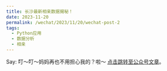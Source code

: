 ```yaml
---
title: 长沙最新相亲数据揭秘！
date: 2023-11-20
permalink: /wechat/2023/11/20/wechat-post-2
tags:
  - Python应用
  - 数据分析
  - 相亲
---
```


Say: 叮～叮～妈妈再也不用担心我的？啦～ [点击跳转至公众号文章](http://mp.weixin.qq.com/s?__biz=MzkxNjM0MzQ0MQ==&mid=2247486181&idx=1&sn=6f61f540b25f8b714b6ef1771acbb9d1&chksm=c150151bf6279c0dd167d6679cf16abd70529160812dfae7b5bbfd6f98e7f608d882a00c13ad#rd)。